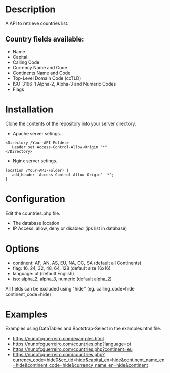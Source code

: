 # Description
A API to retrieve countries list.


## Country fields available:
- Name
- Capital
- Calling Code
- Currency Name and Code
- Continents Name and Code
- Top-Level Domain Code (ccTLD)
- ISO-3166-1 Alpha-2, Alpha-3 and Numeric Codes
- Flags


# Installation

Clone the contents of the repository into your server directory.

- Apache server setings.
```
<Directory /Your-API-Folder>
   Header set Access-Control-Allow-Origin "*"
</Directory>
```

- Nginx server setings.
```
location /Your-API-Folder) {		
   add_header 'Access-Control-Allow-Origin' '*';
}
```

# Configuration

Edit the countries.php file.
- The database location
- IP Access: allow, deny or disabled (ips list in database)


# Options

- continent: AF, AN, AS, EU, NA, OC, SA (default all Continents)
- flag: 16, 24, 32, 48, 64, 128 (default size 16x16)
- language: pt (default English)
- iso: alpha_2, alpha_3, numeric (default alpha_2)

All fields can be excluded using "hide" (eg. calling_code=hide continent_code=hide)

# Examples

 Examples using DataTables and Bootstrap-Select in the examples.html file.
-  https://nunofcguerreiro.com/examples.html
-  https://nunofcguerreiro.com/countries.php?language=pt
-  https://nunofcguerreiro.com/countries.php?continent=eu
-  https://nunofcguerreiro.com/countries.php?currency_code=hide0&cc_tld=hide&capital_en=hide&continent_name_en=hide&continent_code=hide&currency_name_en=hide&continent
